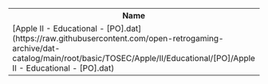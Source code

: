 <table>
<tr><th>Name</th><th>Size</th></tr>
<tr><td>
[Apple II - Educational - [PO].dat](https://raw.githubusercontent.com/open-retrogaming-archive/dat-catalog/main/root/basic/TOSEC/Apple/II/Educational/[PO]/Apple II - Educational - [PO].dat)
</td><td>32612</td></tr>
</table>
